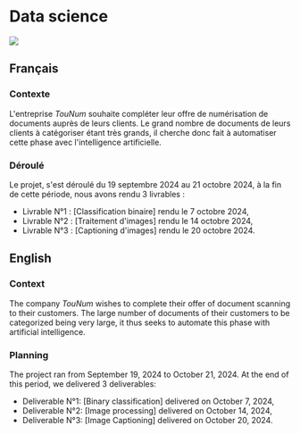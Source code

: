 # Data science
![](https://repository-images.githubusercontent.com/618373530/f761c3e4-1c95-4857-84e7-1e9ce330c2c7)
## Français
### Contexte
L'entreprise *TouNum* souhaite compléter leur offre de numérisation de documents auprès de leurs clients. Le grand nombre de documents de leurs clients à catégoriser étant très grands, il cherche donc fait à automatiser cette phase avec l'intelligence artificielle.

### Déroulé
Le projet, s'est déroulé du 19 septembre 2024 au 21 octobre 2024, à la fin de cette période, nous avons rendu 3 livrables :
- Livrable N°1 : [Classification binaire] rendu le 7 octobre 2024,
- Livrable N°2 : [Traitement d'images] rendu le 14 octobre 2024,
- Livrable N°3 : [Captioning d'images] rendu le 20 octobre 2024.


## English
### Context
The company *TouNum* wishes to complete their offer of document scanning to their customers. The large number of documents of their customers to be categorized being very large, it thus seeks to automate this phase with artificial intelligence.

### Planning
The project ran from September 19, 2024 to October 21, 2024. At the end of this period, we delivered 3 deliverables:
- Deliverable N°1: [Binary classification] delivered on October 7, 2024,
- Deliverable N°2: [Image processing] delivered on October 14, 2024,
- Deliverable N°3: [Image Captioning] delivered on October 20, 2024.


